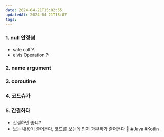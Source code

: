 ```yaml
---
date: 2024-04-21T15:02:55
updatedAt: 2024-04-21T15:07
tags: 
---
```

### 1. null 안정성
- safe call ?.
- elvis Operation ?:
### 2. name argument
### 3. coroutine
### 4. 코드슈가

### 5. 간결하다 
- 간결하면 좋냐?
- 보는 내용이 줄어든다, 코드를 보는데 인지 과부하가 줄어든다

#Java 
#Kotlin 